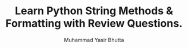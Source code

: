 ---
layout: review-questions
title: Learn Python String Methods & Formatting with Review Questions.
description: Test your Python skills with Review Questions on string methods and formatting. Great for beginners learning Python lists through hands-on practice.
keywords: python string methods, python string formatting, python review questions, python quiz, learn python lists, string methods in python, python string exercises, python for beginners, python string functions, python interview questions.
author: "Muhammad Yasir Bhutta"
toc: toc/python.html
course: "python"
topic: "lists"
prev: /python/docs/lists/practice-and-progress/mini-projects-lists.html
next: /python/docs/functions.html
show_practice_progress: true
show_mini_project: null
show_toc: true
breadcrumb:
  - title: Home
    url: /
  - title: python
    url: /python/
  - title: lists
    url: /python/docs/lists/
---